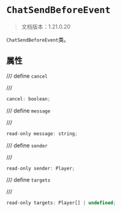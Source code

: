 # `ChatSendBeforeEvent`

> 文档版本：1.21.0.20

`ChatSendBeforeEvent`类。

## 属性

/// define
`cancel`


///

```js
cancel: boolean;
```


/// define
`message`


///

```js
read-only message: string;
```


/// define
`sender`


///

```js
read-only sender: Player;
```


/// define
`targets`


///

```js
read-only targets: Player[] | undefined;
```


